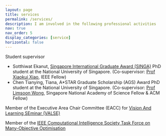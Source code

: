 ```yaml
---
layout: page
title: services
permalink: /services/
description: I am involved in the following professional activities
nav: true
nav_order: 5
display_categories: [service]
horizontal: false
---
```


Student supervisor
<ul>
<li>Sotthiwat Ekanut, <a href="https://www.a-star.edu.sg/Scholarships/for-graduate-studies/singapore-international-graduate-award-singa">
	Singapore International Graduate Award (SINGA)</a> PhD student at the National University of Singapore. (Co-supervisor: <a href="https://www.comp.nus.edu.sg/~xiaoxk/">Prof Xiaokui Xiao</a>, IEEE Fellow)</li>
<li>Chen Tianying, Tiana, A*STAR Graduate Scholarship (AGS) Award PhD student at the National University of Singapore. (Co-supervisor: <a href="https://www.comp.nus.edu.sg/~wongls/">Prof Limsoon Wong</a>, Singapore National Academy of Science Fellow & ACM Fellow)</li>	
</ul>
	
Member of the Executive Area Chair Committee (EACC) for <a href="http://valser.org/article-364-1.html">Vision And Learning SEminar (VALSE)</a>
	
Member of the <a href="http://www.cs.bham.ac.uk/~limx/MaOP.html">IEEE Computational Intelligence Society Task Force on Many-Objective Optimisation</a>

